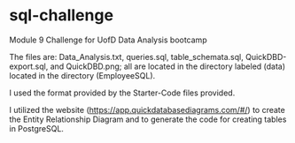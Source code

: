 # sql-challenge
Module 9 Challenge for UofD Data Analysis bootcamp

The files are: Data_Analysis.txt, queries.sql, table_schemata.sql, QuickDBD-export.sql, and QuickDBD.png; all are located in the directory labeled (data) located in the directory (EmployeeSQL).

I used the format provided by the Starter-Code files provided.

I utilized the website (https://app.quickdatabasediagrams.com/#/) to create the Entity Relationship Diagram and to generate the code for creating tables in PostgreSQL.
